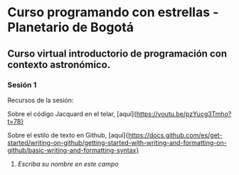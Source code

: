 # Curso programando con estrellas - Planetario de Bogotá
## Curso virtual introductorio de programación con contexto astronómico.

### Sesión 1

Recursos de la sesión: 

Sobre el código Jacquard en el telar, [aquí]{https://youtu.be/pzYucg3Tmho?t=78}

Sobre el estilo de texto en Github, [aquí]{https://docs.github.com/es/get-started/writing-on-github/getting-started-with-writing-and-formatting-on-github/basic-writing-and-formatting-syntax}

1. *Escriba su nombre en este campo*

